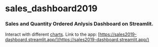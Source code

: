 # sales_dashboard2019
### Sales and Quantity Ordered Anlysis Dashboard on Streamlit.
Interact with different [charts](https://sales2019-dashboard.streamlit.app/).
Link to the app: [https://sales2019-dashboard.streamlit.app/](https://sales2019-dashboard.streamlit.app/)
